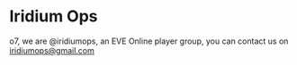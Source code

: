 # Iridium Ops

o7,
we are @iridiumops, an EVE Online player group, you can contact us on iridiumops@gmail.com

